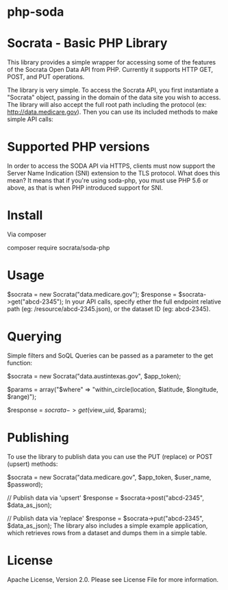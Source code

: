 # php-soda
# Socrata - Basic PHP Library
This library provides a simple wrapper for accessing some of the features of the Socrata Open Data API from PHP. Currently it supports HTTP GET, POST, and PUT operations.

The library is very simple. To access the Socrata API, you first instantiate a "Socrata" object, passing in the domain of the data site you wish to access. The library will also accept the full root path including the protocol (ex: http://data.medicare.gov). Then you can use its included methods to make simple API calls:

# Supported PHP versions
In order to access the SODA API via HTTPS, clients must now support the Server Name Indication (SNI) extension to the TLS protocol. What does this mean? It means that if you're using soda-php, you must use PHP 5.6 or above, as that is when PHP introduced support for SNI.

# Install
Via composer

composer require socrata/soda-php

# Usage
$socrata = new Socrata("data.medicare.gov");
$response = $socrata->get("abcd-2345");
In your API calls, specify ether the full endpoint relative path (eg: /resource/abcd-2345.json), or the dataset ID (eg: abcd-2345).

# Querying
Simple filters and SoQL Queries can be passed as a parameter to the get function:

$socrata = new Socrata("data.austintexas.gov", $app_token);

$params = array("\$where" => "within_circle(location, $latitude, $longitude, $range)");

$response = $socrata->get($view_uid, $params);

# Publishing
To use the library to publish data you can use the PUT (replace) or POST (upsert) methods:

$socrata = new Socrata("data.medicare.gov", $app_token, $user_name, $password);

// Publish data via 'upsert'
$response = $socrata->post("abcd-2345", $data_as_json);

// Publish data via 'replace'
$response = $socrata->put("abcd-2345", $data_as_json);
The library also includes a simple example application, which retrieves rows from a dataset and dumps them in a simple table.

# License
Apache License, Version 2.0. Please see License File for more information.
